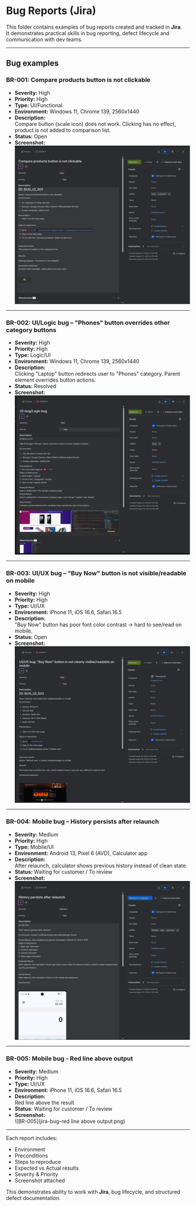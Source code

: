 #  Bug Reports (Jira)

This folder contains examples of bug reports created and tracked in **Jira**.  
It demonstrates practical skills in bug reporting, defect lifecycle and communication with dev teams.

---

##  Bug examples

### BR-001: Compare products button is not clickable
- **Severity:** High  
- **Priority:** High  
- **Type:** UI/Functional  
- **Environment:** Windows 11, Chrome 139, 2560x1440  
- **Description:**  
  Compare button (scale icon) does not work. Clicking has no effect, product is not added to comparison list.  
- **Status:** Open  
- **Screenshot:**  
![BR-001](jira_bug_compare.png)

---

### BR-002: UI/Logic bug – "Phones" button overrides other category buttons
- **Severity:** High  
- **Priority:** High  
- **Type:** Logic/UI  
- **Environment:** Windows 11, Chrome 139, 2560x1440  
- **Description:**  
  Clicking "Laptop" button redirects user to "Phones" category. Parent element overrides button actions.  
- **Status:** Resolved  
- **Screenshot:**  
![BR-002](jira_bug_logic.png)

---

### BR-003: UI/UX bug – "Buy Now" button is not visible/readable on mobile
- **Severity:** High  
- **Priority:** High  
- **Type:** UI/UX  
- **Environment:** iPhone 11, iOS 16.6, Safari 16.5  
- **Description:**  
  "Buy Now" button has poor font color contrast → hard to see/read on mobile.  
- **Status:** Open  
- **Screenshot:**  
![BR-003](jira-bug-faceit-buy-button.png)

---

### BR-004: Mobile bug – History persists after relaunch
- **Severity:** Medium  
- **Priority:** High  
- **Type:** Mobile/UI  
- **Environment:** Android 13, Pixel 6 (AVD), Calculator app  
- **Description:**  
  After relaunch, calculator shows previous history instead of clean state.  
- **Status:** Waiting for customer / To review  
- **Screenshot:**  
![BR-004](jira_bug_calculator.png)

---

### BR-005: Mobile bug - Red line above output
- **Severity:** Medium  
- **Priority:** High  
- **Type:** UI/UX  
- **Environment:** iPhone 11, iOS 16.6, Safari 16.5  
- **Description:**  
  Red line above the result  
- **Status:** Waiting for customer / To review  
- **Screenshot:**  
![BR-005](jira-bug-red line above output.png)

---


 Each report includes:  
- Environment  
- Preconditions  
- Steps to reproduce  
- Expected vs Actual results  
- Severity & Priority  
- Screenshot attached  

This demonstrates ability to work with **Jira**, bug lifecycle, and structured defect documentation.
